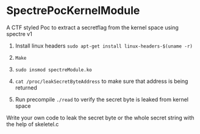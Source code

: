 # SpectrePocKernelModule
A CTF styled Poc to extract a secretflag from the kernel space  using spectre v1


1. Install linux headers `sudo apt-get install linux-headers-$(uname -r)`

2. `Make`
3. `sudo insmod spectreModule.ko`
4. `cat /proc/leakSecretByteAddress` to make sure that address is being returned
5. Run precompile `./read` to verify the secret byte is leaked from kernel space

Write your own code to leak the secret byte or the whole secret string with the help of skeletel.c
